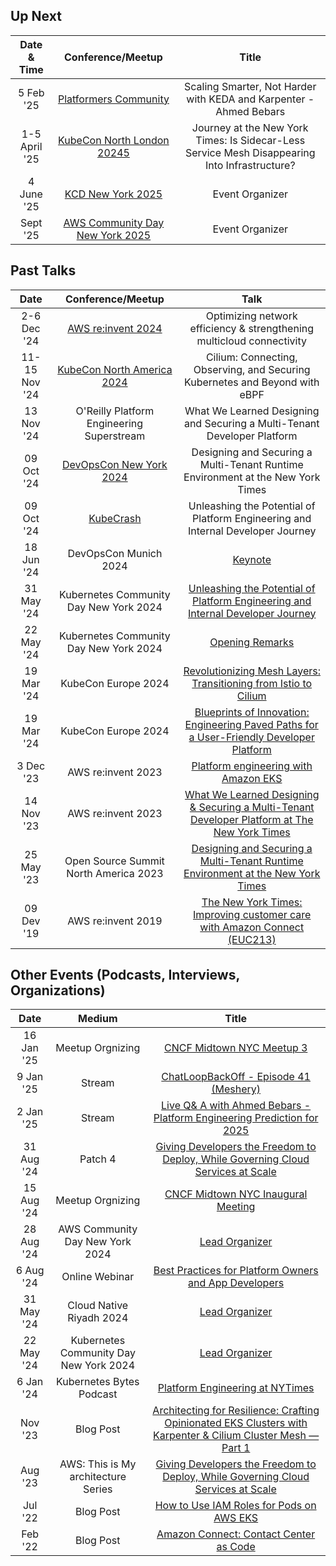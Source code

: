 ## Up Next


| Date & Time  | Conference/Meetup       | Title                                                       |
|:------------:|:-----------------------:|:-----------------------------------------------------------:|
| 5 Feb '25 | [Platformers Community](https://www.linkedin.com/events/7283394828795547648)| Scaling Smarter, Not Harder with KEDA and Karpenter - Ahmed Bebars |
| 1-5 April '25 | [KubeCon North London 20245](https://events.linuxfoundation.org/kubecon-cloudnativecon-europe/) | Journey at the New York Times: Is Sidecar-Less Service Mesh Disappearing Into Infrastructure? |
| 4 June '25 | [KCD New York 2025](https://www.kcdnewyork.com/) | Event Organizer  |
| Sept '25 | [AWS Community Day New York 2025](https://www.awscommunitynewyork.com/) | Event Organizer  |

## Past Talks

Date|Conference/Meetup|Talk
:---------:|:---------------:|:--:|
| 2-6 Dec '24 | [AWS re:invent 2024](https://reinvent.awsevents.com/) | Optimizing network efficiency & strengthening multicloud connectivity |
| 11-15 Nov '24 | [KubeCon North America 2024](https://events.linuxfoundation.org/kubecon-cloudnativecon-north-america) | Cilium: Connecting, Observing, and Securing Kubernetes and Beyond with eBPF  |
| 13 Nov '24 | O'Reilly Platform Engineering Superstream | What We Learned Designing and Securing a Multi-Tenant Developer Platform |
| 09 Oct '24 | [DevOpsCon New York 2024](https://devopscon.io/new-york/program-ny/) | Designing and Securing a Multi-Tenant Runtime Environment at the New York Times |
| 09 Oct '24 | [KubeCrash](https://www.kubecrash.io/) | Unleashing the Potential of Platform Engineering and Internal Developer Journey |
| 18 Jun '24 | DevOpsCon Munich 2024 | [Keynote](https://devopscon.io/muenchen/) |
| 31 May '24 | Kubernetes Community Day New York 2024 | [ Unleashing the Potential of Platform Engineering and Internal Developer Journey](https://community.cncf.io/events/details/cncf-cloud-native-riyadh-presents-unleashing-the-potential-of-platform-engineering-and-internal-developer-journey/) |
| 22 May '24 | Kubernetes Community Day New York 2024 | [Opening Remarks](https://www.kcdnewyork.com/) |
| 19 Mar '24 |KubeCon Europe 2024 | [Revolutionizing Mesh Layers: Transitioning from Istio to Cilium](https://www.youtube.com/watch?v=rfImX3V711Q) | 
| 19 Mar '24 |KubeCon Europe 2024 | [Blueprints of Innovation: Engineering Paved Paths for a User-Friendly Developer Platform](https://www.youtube.com/watch?v=yyDzDXYcQd8) | 
| 3 Dec '23 | AWS re:invent 2023  | [Platform engineering with Amazon EKS](https://www.youtube.com/watch?v=eLxBnGoBltc) |
| 14 Nov '23 | AWS re:invent 2023  | [What We Learned Designing & Securing a Multi-Tenant Developer Platform at The New York Times](https://www.youtube.com/watch?v=EniokAz-Plg) |
| 25 May '23 | Open Source Summit North America 2023 | [Designing and Securing a Multi-Tenant Runtime Environment at the New York Times](https://www.youtube.com/watch?v=ZjlaRCHbHCY) |
| 09 Dev '19 | AWS re:invent 2019 | [The New York Times: Improving customer care with Amazon Connect (EUC213)](https://www.youtube.com/watch?v=GVQtp8WaGFY) |


## Other Events (Podcasts, Interviews, Organizations)

Date|Medium|Title
:-----:|:-----:|:-------:
| 16 Jan '25 | Meetup Orgnizing | [CNCF Midtown NYC Meetup 3](https://community.cncf.io/events/details/cncf-cloud-native-midtown-presents-cloud-native-midtown-nyc-3) |
| 9 Jan '25 | Stream | [ChatLoopBackOff - Episode 41 (Meshery)](https://www.youtube.com/watch?v=d2E4qDd3_Aw) |
| 2 Jan '25 | Stream | [Live Q& A with Ahmed Bebars - Platform Engineering Prediction for 2025](https://www.youtube.com/watch?v=mCj97E9K3Q8) |
| 31 Aug '24 | Patch 4 | [Giving Developers the Freedom to Deploy, While Governing Cloud Services at Scale](patchcmt.com) |
| 15 Aug '24 | Meetup Orgnizing | [CNCF Midtown NYC Inaugural Meeting](https://community.cncf.io/events/details/cncf-cloud-native-midtown-presents-cncf-midtown-nyc-inaugural-meeting/) |
| 28 Aug '24 | AWS Community Day New York 2024 | [Lead Organizer](https://www.awscommunitynewyork.com/) |
| 6 Aug '24 | Online Webinar | [ Best Practices for Platform Owners and App Developers](https://app.livestorm.co/tetrate/best-practices-for-platform-owners-and-app-developers/live?s=347f8fdc-f27e-4ac7-b9d5-d069bec43e7d#/chat) |
| 31 May '24 | Cloud Native Riyadh 2024 | [Lead Organizer](https://community.cncf.io/events/details/cncf-cloud-native-riyadh-presents-unleashing-the-potential-of-platform-engineering-and-internal-developer-journey/) |
| 22 May '24 | Kubernetes Community Day New York 2024 | [Lead Organizer](https://www.kcdnewyork.com/) |
| 6 Jan '24 | Kubernetes Bytes Podcast | [Platform Engineering at NYTimes](https://www.youtube.com/watch?v=X9ifORgiQmc) |
| Nov '23 | Blog Post | [Architecting for Resilience: Crafting Opinionated EKS Clusters with Karpenter & Cilium Cluster Mesh — Part 1](https://aws.plainenglish.io/architecting-for-resilience-crafting-opinionated-eks-clusters-with-karpenter-cilium-cluster-mesh-c87cee1df934) |
| Aug '23 | AWS: This is My architecture Series | [Giving Developers the Freedom to Deploy, While Governing Cloud Services at Scale](https://www.youtube.com/watch?v=jBffL9zUCSE&ab_channel=AmazonWebServices) |
| Jul '22 | Blog Post | [How to Use IAM Roles for Pods on AWS EKS](https://blog.abebars.io/how-to-use-iam-roles-for-pods-on-aws-eks-7e34a61b66) |
| Feb '22 | Blog Post | [Amazon Connect: Contact Center as Code](https://blog.abebars.io/amazon-connect-contact-center-as-code-part-1-5b2297a2e0d3) |

